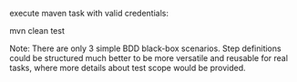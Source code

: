 execute maven task with valid credentials:

mvn clean test

Note:
There are only 3 simple BDD black-box scenarios. Step definitions could be structured much better to be more versatile and reusable for real tasks, where more details about test scope would be provided.
